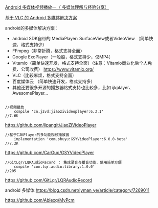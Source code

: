 

[Android 多媒体视频播放一（ 多媒体理解与经验分享）](https://www.cnblogs.com/yishujun/p/5378114.html)

[基于 VLC 的 Android 多媒体解决方案](https://www.cnblogs.com/brooks-dotnet/p/5406110.html)

[]()


android的多媒体解决方案：

- android SDK自带的 MediaPlayer+SurfaceView或者VideoView （简单快速，格式支持少）
- FFmpeg（非常折腾，格式支持全面）
- Google ExoPlayer（一般般，格式支持少，仅MP4）
- Vitamio（简单快速开发，格式支持全面）（注意：Vitamio商业化后个人免费、公司收费） https://www.vitamio.org/
- VLC（比较麻烦，格式支持全面）
- 百度媒体云 （简单快速开发，格式支持多）
- 其他还要很多开源的播放器格式支持也比较多，比如 ijkplayer、AwesomePlayer…


```

//视频播放
    compile 'cn.jzvd:jiaozivideoplayer:6.3.1'
//7.6K
```
https://github.com/lipangit/JiaoZiVideoPlayer   

```
//基于IJKPlayer的多功能视频播放器
    implementation 'com.shuyu:GSYVideoPlayer:6.0.0-beta'
//7.3K
```
https://github.com/CarGuo/GSYVideoPlayer        

```
//GitLqr/LQRAudioRecord ： 集成录音与播音功能，使用简单方便
    compile 'com.lqr.audio:library:1.0.0'
//205
```
https://github.com/GitLqr/LQRAudioRecord        


android 多媒体
https://blog.csdn.net/lyman_ye/article/category/7269011

https://github.com/Ablexq/MyPcm










































